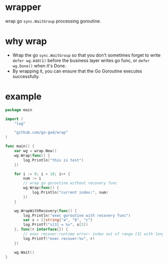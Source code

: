 # wrapper
wrap go `sync.WaitGroup` processing goroutine.

# why wrap
- Wrap the go `sync.WaitGroup` so that you don't sometimes forget to write `defer wg.Add(1)` before the business layer writes go func, or `defer wg.Done()` when it's Done.
- By wrapping it, you can ensure that the Go Goroutine executes successfully.

# example
```go
package main

import (
	"log"

	"github.com/go-god/wrap"
)

func main() {
	var wg = wrap.New()
	wg.Wrap(func() {
		log.Println("this is test")
	})

	for i := 0; i < 10; i++ {
		num := i
		// wrap go goroutine without recovery func
		wg.Wrap(func() {
			log.Println("current index:", num)
		})
	}

	wg.WrapWithRecovery(func() {
		log.Println("exec goroutine with recovery func")
		var s = []string{"a", "b", "c"}
		log.Printf("s[3] = %v", s[3])
	}, func(r interface{}) {
		// exec recover:runtime error: index out of range [3] with length 3
		log.Printf("exec recover:%v", r)
	})

	wg.Wait()
}
```
